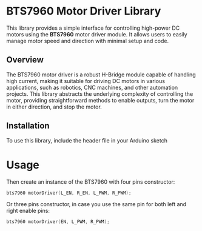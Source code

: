 # BTS7960 Motor Driver Library

This library provides a simple interface for controlling high-power DC motors using the **BTS7960** motor driver module. It allows users to easily manage motor speed and direction with minimal setup and code.

## Overview

The BTS7960 motor driver is a robust H-Bridge module capable of handling high current, making it suitable for driving DC motors in various applications, such as robotics, CNC machines, and other automation projects. This library abstracts the underlying complexity of controlling the motor, providing straightforward methods to enable outputs, turn the motor in either direction, and stop the motor.

## Installation

To use this library, include the header file in your Arduino sketch

# Usage 

Then create an instance of the BTS7960 with four pins constructor:
```cpp
bts7960 motorDriver(L_EN, R_EN, L_PWM, R_PWM);
```
Or three pins constructor, in case you use the same pin for both left and right enable pins:
```cpp
bts7960 motorDriver(EN, L_PWM, R_PWM);
